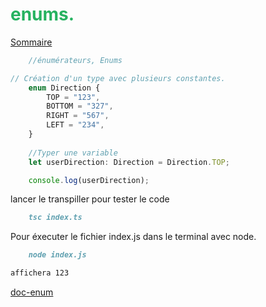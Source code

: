 
# <span style="color: #26B260">**enums.**</span>

[Sommaire](./00-Sommaire.md)

```typescript
    //énumérateurs, Enums

// Création d'un type avec plusieurs constantes.
    enum Direction {
        TOP = "123",
        BOTTOM = "327",
        RIGHT = "567",
        LEFT = "234",
    }
    
    //Typer une variable
    let userDirection: Direction = Direction.TOP;

    console.log(userDirection);
```

lancer le transpiller pour tester le code

```markdown
    tsc index.ts
```

Pour éxecuter le fichier index.js dans le terminal avec node.

```markdown
    node index.js

affichera 123
```

[doc-enum](https://www.typescriptlang.org/docs/handbook/enums.html#numeric-enums)